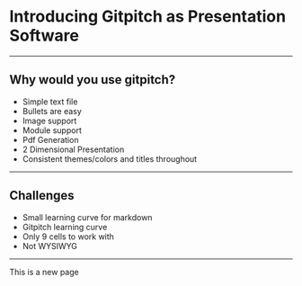 
# Introducing Gitpitch as Presentation Software
---
## Why would you use gitpitch?
- Simple text file
- Bullets are easy
- Image support
- Module support
- Pdf Generation  
- 2 Dimensional Presentation
- Consistent themes/colors and titles throughout
---
## Challenges
- Small learning curve for markdown
- Gitpitch learning curve
- Only 9 cells to work with
- Not WYSIWYG
---
This is a new page
